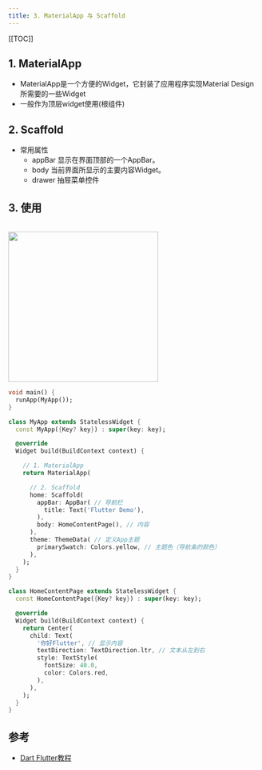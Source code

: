 ```yaml
---
title: 3. MaterialApp 与 Scaffold
---
```


[[TOC]]


## 1. MaterialApp

- MaterialApp是一个方便的Widget，它封装了应用程序实现Material Design所需要的一些Widget
- 一般作为顶层widget使用(根组件)


## 2. Scaffold
- 常用属性
  - appBar 显示在界面顶部的一个AppBar。
  - body 当前界面所显示的主要内容Widget。
  - drawer 抽屉菜单控件

## 3. 使用

<br/><img src="http://funky_hs.gitee.io/imgcloud/funkyblog/flutter/flutter/3/1.png" width="300"/>

```dart
void main() {
  runApp(MyApp());
}

class MyApp extends StatelessWidget {
  const MyApp({Key? key}) : super(key: key);

  @override
  Widget build(BuildContext context) {

    // 1. MaterialApp
    return MaterialApp(

      // 2. Scaffold
      home: Scaffold(
        appBar: AppBar( // 导航栏
          title: Text('Flutter Demo'),
        ),
        body: HomeContentPage(), // 内容
      ),
      theme: ThemeData( // 定义App主题
        primarySwatch: Colors.yellow, // 主题色（导航条的颜色）
      ),
    );
  }
}

class HomeContentPage extends StatelessWidget {
  const HomeContentPage({Key? key}) : super(key: key);

  @override
  Widget build(BuildContext context) {
    return Center(
      child: Text(
        '你好Flutter', // 显示内容
        textDirection: TextDirection.ltr, // 文本从左到右
        style: TextStyle(
          fontSize: 40.0,
          color: Colors.red,
        ),
      ),
    );
  }
}
```



## 参考
- [Dart Flutter教程](https://www.bilibili.com/video/BV1S4411E7LY)